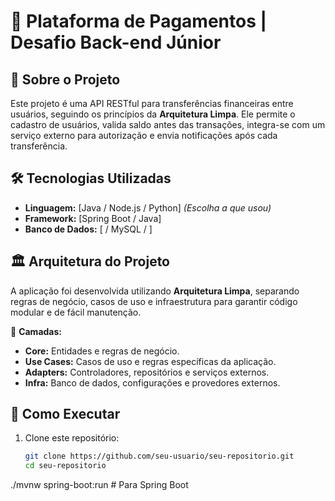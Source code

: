 # 🚀 Plataforma de Pagamentos | Desafio Back-end Júnior  

## 📌 Sobre o Projeto  
Este projeto é uma API RESTful para transferências financeiras entre usuários, seguindo os princípios da **Arquitetura Limpa**. Ele permite o cadastro de usuários, valida saldo antes das transações, integra-se com um serviço externo para autorização e envia notificações após cada transferência.  

## 🛠️ Tecnologias Utilizadas  
- **Linguagem:** [Java / Node.js / Python] *(Escolha a que usou)*  
- **Framework:** [Spring Boot / Java] 
- **Banco de Dados:** [ / MySQL / ] 


## 🏛️ Arquitetura do Projeto  
A aplicação foi desenvolvida utilizando **Arquitetura Limpa**, separando regras de negócio, casos de uso e infraestrutura para garantir código modular e de fácil manutenção.  

📂 **Camadas:**  
- **Core:** Entidades e regras de negócio.  
- **Use Cases:** Casos de uso e regras específicas da aplicação.  
- **Adapters:** Controladores, repositórios e serviços externos.  
- **Infra:** Banco de dados, configurações e provedores externos.  

## 🚀 Como Executar  
1. Clone este repositório:  
   ```bash
   git clone https://github.com/seu-usuario/seu-repositorio.git
   cd seu-repositorio


./mvnw spring-boot:run  # Para Spring Boot  

